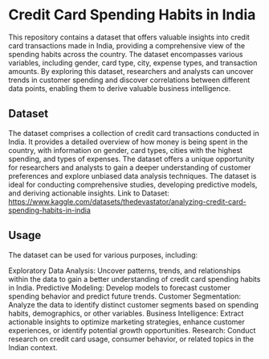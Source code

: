 # Credit Card Spending Habits in India
This repository contains a dataset that offers valuable insights into credit card transactions made in India, providing a comprehensive view of the spending habits across the country. The dataset encompasses various variables, including gender, card type, city, expense types, and transaction amounts. By exploring this dataset, researchers and analysts can uncover trends in customer spending and discover correlations between different data points, enabling them to derive valuable business intelligence.

## Dataset
The dataset comprises a collection of credit card transactions conducted in India. It provides a detailed overview of how money is being spent in the country, with information on gender, card types, cities with the highest spending, and types of expenses. The dataset offers a unique opportunity for researchers and analysts to gain a deeper understanding of customer preferences and explore unbiased data analysis techniques. The dataset is ideal for conducting comprehensive studies, developing predictive models, and deriving actionable insights.
Link to Dataset: https://www.kaggle.com/datasets/thedevastator/analyzing-credit-card-spending-habits-in-india
## Usage
The dataset can be used for various purposes, including:

Exploratory Data Analysis: Uncover patterns, trends, and relationships within the data to gain a better understanding of credit card spending habits in India.
Predictive Modeling: Develop models to forecast customer spending behavior and predict future trends.
Customer Segmentation: Analyze the data to identify distinct customer segments based on spending habits, demographics, or other variables.
Business Intelligence: Extract actionable insights to optimize marketing strategies, enhance customer experiences, or identify potential growth opportunities.
Research: Conduct research on credit card usage, consumer behavior, or related topics in the Indian context.

